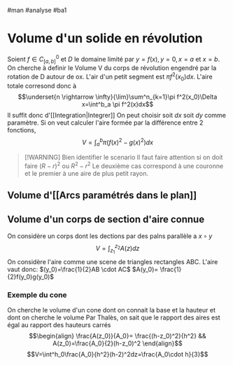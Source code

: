 #man #analyse #ba1
# Volume d'un solide en révolution
Soient $f\in C^0_{[a,b]}$ et $D$ le domaine limité par $y=f(x),y=0,x=a$ et $x=b$. On cherche à definir le Volume V du corps de révolution engendré par la rotation de D autour de ox.
L'air d'un petit segment est $\pi f^2(x_0)dx$. L'aire totale corresond donc à $$\underset{n \rightarrow \infty}{\lim}\sum^n_{k=1}\pi f^2(x_0)\Delta x=\int^b_a \pi f^2(x)dx$$
Il suffit donc d'[[Integration|Integrer]]
On peut choisir soit 
$dx$  soit $dy$ comme paramètre.
Si on veut calculer l'aire formée par la différence entre 2 fonctions, $$V=\int_a^b\pi(f(x)^2-g(x)^2)dx$$

> [!WARNING] Bien identifier le scenario
> Il faut faire attention si on doit faire $(R-r)^2$ ou $R^2-r^2$
> Le deuxième cas correspond à une couronne et le premier à une aire de plus petit rayon.
## Volume d'[[Arcs paramétrés dans le plan]]
## Volume d'un corps de section d'aire connue
On considère un corps dont les dections par des palns parallèle a $x\circ y$
$$V = \int^{z_2}_{z_1}A(z)dz$$
On considère l'aire comme une scene de triangles rectangles ABC.
L'aire vaut donc: $(y_0)=\frac{1}{2}AB \cdot AC$
$A(y_0)= \frac{1}{2}f(y_0)g(y_0)$
### Exemple du cone
On cherche le volume d'un cone dont on connait la base et la hauteur et dont on cherche le volume
Par Thalès, on sait que le rapport des aires est égal au rapport des hauteurs carrés
$$\begin{align}
\frac{A(z_0)}{A_0}= \frac{(h-z_0)^2}{h^2} && A(z_0)=\frac{A_0}{2}(h-z_0)^2
\end{align}$$
$$V=\int^h_0\frac{A_0}{h^2}(h-2)^2dz=\frac{A_0\cdot h}{3}$$
